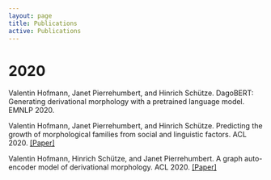 ```yaml
---
layout: page
title: Publications
active: Publications
---
```

# 2020

Valentin Hofmann, Janet Pierrehumbert, and Hinrich Schütze. DagoBERT: Generating derivational morphology with a pretrained language model.
EMNLP 2020.

Valentin Hofmann, Janet Pierrehumbert, and Hinrich Schütze. Predicting the growth of morphological families from social and linguistic factors.
ACL 2020. [\[Paper\]](https://www.aclweb.org/anthology/2020.acl-main.649.pdf)

Valentin Hofmann, Hinrich Schütze, and Janet Pierrehumbert. A graph auto-encoder model of derivational morphology. 
ACL 2020. [\[Paper\]](https://www.aclweb.org/anthology/2020.acl-main.106.pdf)